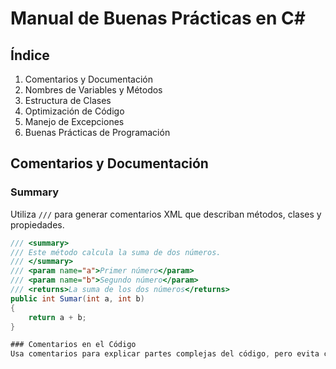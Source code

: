 # Manual de Buenas Prácticas en C#

## Índice
1. Comentarios y Documentación
2. Nombres de Variables y Métodos
3. Estructura de Clases
4. Optimización de Código
5. Manejo de Excepciones
6. Buenas Prácticas de Programación

## Comentarios y Documentación

### Summary
Utiliza `///` para generar comentarios XML que describan métodos, clases y propiedades.

```csharp
/// <summary>
/// Este método calcula la suma de dos números.
/// </summary>
/// <param name="a">Primer número</param>
/// <param name="b">Segundo número</param>
/// <returns>La suma de los dos números</returns>
public int Sumar(int a, int b)
{
    return a + b;
}

### Comentarios en el Código
Usa comentarios para explicar partes complejas del código, pero evita comentarios innecesarios.
